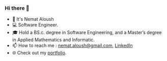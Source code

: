 ### Hi there 👋

<!--
**Nemat-Aloush/Nemat-Aloush** is a ✨ _special_ ✨ repository because its `README.md` (this file) appears on your GitHub profile.

Here are some ideas to get you started:

- 🔭 I’m currently working on ...
- 🌱 I’m currently learning ...
- 👯 I’m looking to collaborate on ...
- 🤔 I’m looking for help with ...
- 💬 Ask me about ...
- 📫 How to reach me: ...
- 😄 Pronouns: ...
- ⚡ Fun fact: ...
-->

- 👋 It's Nemat Aloush
- :computer: Software Engineer.
- :mortar_board: Hold a BS.c. degree in Software Engineering, and a Master’s degree in Applied Mathematics and Informatic.
- 📫 How to reach me : nemat.aloush@gmail.com, [LinkedIn](https://www.linkedin.com/in/nemat-aloush/)
- :globe_with_meridians: Check out my [portfolio](https://nemat-allah-aloush.github.io/). 
